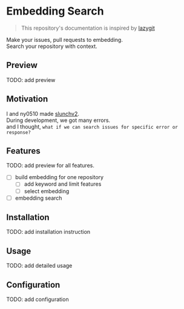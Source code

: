 # Embedding Search

> This repository's documentation is inspired by [lazygit](https://github.com/jesseduffield/lazygit)

Make your issues, pull requests to embedding.\
Search your repository with context.

## Preview

TODO: add preview

## Motivation

I and ny0510 made [slunchv2](https://github.com/ny0510/slunchv2).\
During development, we got many errors.\
and I thought, `what if we can search issues for specific error or response?`

## Features

TODO: add preview for all features.

- [ ] build embedding for one repository
  - [ ] add keyword and limit features
  - [ ] select embedding
- [ ] embedding search

## Installation

TODO: add installation instruction

## Usage

TODO: add detailed usage

## Configuration

TODO: add configuration

